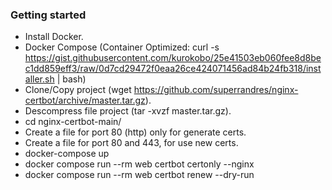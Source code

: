 ### Getting started
- Install Docker.
- Docker Compose (Container Optimized: curl -s https://gist.githubusercontent.com/kurokobo/25e41503eb060fee8d8bec1dd859eff3/raw/0d7cd29472f0eaa26ce424071456ad84b24fb318/installer.sh | bash)
- Clone/Copy project (wget https://github.com/superrandres/nginx-certbot/archive/master.tar.gz).
- Descompress file project (tar -xvzf master.tar.gz).
- cd nginx-certbot-main/
- Create a file for port 80 (http) only for generate certs.
- Create a file for port 80 and 443, for use new certs.
- docker-compose up
- docker compose run --rm web certbot certonly --nginx
- docker compose run --rm web certbot renew --dry-run
